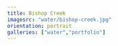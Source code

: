 ```yaml
---
title: Bishop Creek
imagesrc: "water/bishop-creek.jpg"
orientation: portrait
galleries: ["water","portfolio"]
---
```

